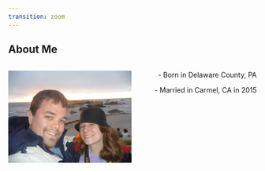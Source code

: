 ```yaml
---
transition: zoom
---
```


## About Me

<section>
  <div style="text-align: left; float: left;">
    <p data-markdown><img src="./images/bill-ck-vaca.jpg" width="250"/></p>
  </div>

  <div style="text-align: right; float: right;">
    <p data-markdown>- Born in Delaware County, PA</p>
    <p data-markdown>- Married in Carmel, CA in 2015</p>
  </div>
</section>
